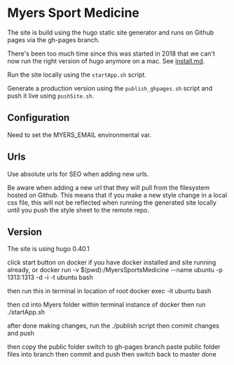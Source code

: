#  Myers Sport Medicine

The site is build using the hugo static site generator and runs on Github pages
via the gh-pages branch.

There's been too much time since this was started in 2018 that we can't now run the right version of hugo anymore on a mac.
See [install.md](install.md).

Run the site locally using the `startApp.sh` script.

Generate a production version using the `publish_ghpages.sh` script and push it live 
using `pushSite.sh`.

## Configuration

Need to set the MYERS_EMAIL environmental var.

## Urls

Use absolute urls for SEO when adding new urls. 

Be aware when adding a new url that they will pull from the filesystem
hosted on Github.  This means that if you make a new
style change in a local css file, this will not be reflected when
running the generated site locally until you push the
style sheet to the remote repo.

## Version

The site is using hugo 0.40.1



click start button on docker if you have docker installed and site running already, or 
docker run -v $(pwd):/MyersSportsMedicine --name ubuntu -p 1313:1313 -d -i -t ubuntu bash

then run this in terminal in location of root
docker exec -it ubuntu bash

then cd into Myers folder within terminal instance of docker
then run ./startApp.sh


after done making changes, run the ./publish script
then commit changes and push

then copy the public folder
switch to gh-pages branch
paste public folder files into branch
then commit and push
then switch back to master
done